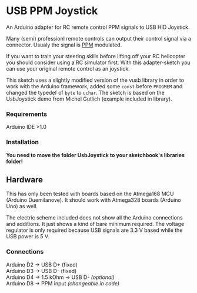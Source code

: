 # USB PPM Joystick
An Arduino adapter for RC remote control PPM signals to USB HID Joystick.

Many (semi) professionl remote controls can output their control signal via a connector. Usualy the signal is [PPM](https://en.wikipedia.org/wiki/Pulse-position_modulation) modulated.

If you want to train your steering skills before lifting off your RC helicopter you should consider using a RC simulator first. With this adapter-sketch you can use your original remote control as an joystick.  

This sketch uses a slightly modified version of the vusb library in order to work with the Arduino framework, added some `const` before `PROGMEM` and changed the typedef of `byte` to `uchar`.
The sketch is based on the UsbJoystick demo from Michel Gutlich (example included in library).

### Requirements
Arduino IDE >1.0

### Installation

**You need to move the folder UsbJoystick to your sketchbook's libraries folder!**

## Hardware 
This has only been tested with boards based on the Atmega168 MCU (Arduino Duemilanove). It should work with Atmega328  boards (Arduino Uno) as well.

The electric scheme included does not show all the Arduino connections and additions. It just shows a kind of bare minimum required. The voltage regulator is only required because USB signals are 3.3 V based while the USB power is 5 V.
### Connections
Arduino D2 -> USB D+ (fixed)  
Arduino D3 -> USB D- (fixed)  
Arduino D4 -> 1.5 kOhm -> USB D- *(optional)*  
Arduino D8 -> PPM input *(changeable in code)*


